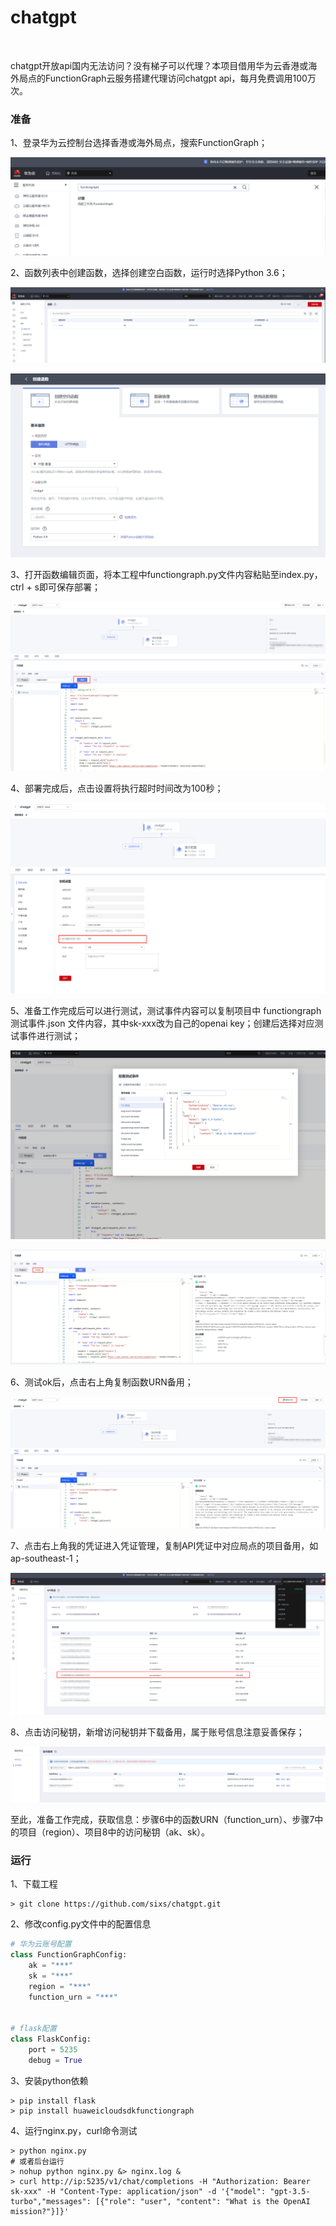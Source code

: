 # chatgpt
​		

​		chatgpt开放api国内无法访问？没有梯子可以代理？本项目借用华为云香港或海外局点的FunctionGraph云服务搭建代理访问chatgpt api，每月免费调用100万次。



### 准备

1、登录华为云控制台选择香港或海外局点，搜索FunctionGraph；

![image](https://github.com/sixs/chatgpt/blob/main/imgs/1.png)

2、函数列表中创建函数，选择创建空白函数，运行时选择Python 3.6；

![image](https://github.com/sixs/chatgpt/blob/main/imgs/2.png)

![image](https://github.com/sixs/chatgpt/blob/main/imgs/3.png)

3、打开函数编辑页面，将本工程中functiongraph.py文件内容粘贴至index.py，ctrl + s即可保存部署；

![image](https://github.com/sixs/chatgpt/blob/main/imgs/4.png)

4、部署完成后，点击设置将执行超时时间改为100秒；

![image](https://github.com/sixs/chatgpt/blob/main/imgs/5.png)

5、准备工作完成后可以进行测试，测试事件内容可以复制项目中 functiongraph测试事件.json 文件内容，其中sk-xxx改为自己的openai key；创建后选择对应测试事件进行测试；

![image](https://github.com/sixs/chatgpt/blob/main/imgs/6.png)

![image](https://github.com/sixs/chatgpt/blob/main/imgs/7.png)

6、测试ok后，点击右上角复制函数URN备用；

![image](https://github.com/sixs/chatgpt/blob/main/imgs/8.png)

7、点击右上角我的凭证进入凭证管理，复制API凭证中对应局点的项目备用，如 ap-southeast-1；

![image](https://github.com/sixs/chatgpt/blob/main/imgs/9.png)

8、点击访问秘钥，新增访问秘钥并下载备用，属于账号信息注意妥善保存；

![image](https://github.com/sixs/chatgpt/blob/main/imgs/10.png)



至此，准备工作完成，获取信息：步骤6中的函数URN（function_urn）、步骤7中的项目（region）、项目8中的访问秘钥（ak、sk）。



### 运行

1、下载工程

```shell
> git clone https://github.com/sixs/chatgpt.git
```

2、修改config.py文件中的配置信息

```Python
# 华为云账号配置
class FunctionGraphConfig:
    ak = "***"
    sk = "***"
    region = "***"
    function_urn = "***"


# flask配置
class FlaskConfig:
    port = 5235
    debug = True
```

3、安装python依赖

```shell
> pip install flask
> pip install huaweicloudsdkfunctiongraph
```

4、运行nginx.py，curl命令测试

```shell
> python nginx.py
# 或者后台运行
> nohup python nginx.py &> nginx.log &
> curl http://ip:5235/v1/chat/completions -H "Authorization: Bearer sk-xxx" -H "Content-Type: application/json" -d '{"model": "gpt-3.5-turbo","messages": [{"role": "user", "content": "What is the OpenAI mission?"}]}'
```

